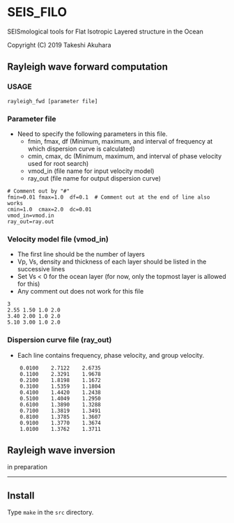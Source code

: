 # SEIS_FILO
SEISmological tools for Flat Isotropic Layered structure in the Ocean

Copyright (C) 2019 Takeshi Akuhara

## Rayleigh wave forward computation
### USAGE
`rayleigh_fwd [parameter file]`
### Parameter file
* Need to specify the following parameters in this file.
  * fmin, fmax, df (Minimum, maximum, and interval of frequency at which dispersion curve is calculated)
  * cmin, cmax, dc (Minimum, maximum, and interval of phase velocity used for root search)
  * vmod_in (file name for input velocity model)
  * ray_out (file name for output dispersion curve)

```
# Comment out by "#"
fmin=0.01 fmax=1.0  df=0.1  # Comment out at the end of line also works
cmin=1.0  cmax=2.0  dc=0.01 
vmod_in=vmod.in            
ray_out=ray.out        
```

### Velocity model file (vmod_in)

* The first line should be the number of layers
* Vp, Vs, density and thickness of each layer should be listed in the successive lines
* Set Vs < 0 for the ocean layer (for now, only the topmost layer is allowed for this)
* Any comment out does not work for this file 
```
3                 
2.55 1.50 1.0 2.0 
3.40 2.00 1.0 2.0 
5.10 3.00 1.0 2.0 
```

### Dispersion curve file (ray_out)

* Each line contains frequency, phase velocity, and group velocity.
```
    0.0100    2.7122    2.6735
    0.1100    2.3291    1.9678
    0.2100    1.8198    1.1672
    0.3100    1.5359    1.1804
    0.4100    1.4420    1.2438
    0.5100    1.4049    1.2950
    0.6100    1.3890    1.3288
    0.7100    1.3819    1.3491
    0.8100    1.3785    1.3607
    0.9100    1.3770    1.3674
    1.0100    1.3762    1.3711

```

## Rayleigh wave inversion

in preparation

---

## Install
Type `make` in the `src` directory.
